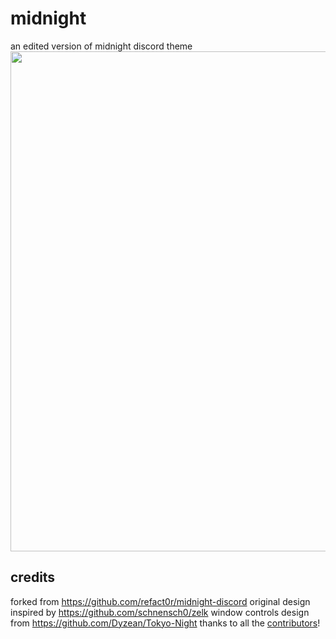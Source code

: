 # midnight
an edited version of midnight discord theme
<img width=800 src="https://github.com/refact0r/midnight-discord/assets/34758569/69de9437-8312-4949-befd-a476a56e2cee">
## credits
forked from <https://github.com/refact0r/midnight-discord>
original design inspired by <https://github.com/schnensch0/zelk>
window controls design from <https://github.com/Dyzean/Tokyo-Night>
thanks to all the [contributors](https://github.com/refact0r/midnight-discord/graphs/contributors)!
